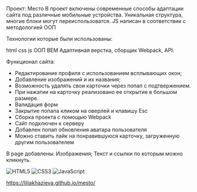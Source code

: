 Проект: Место
В проект включены современные способы адаптации сайта под различные мобильные устройства. Уникальная структура, многие блоки могут переиспользоватся.
JS написан в соответствии с методологией ООП

Технологии которые были использованы:

html css js ООП BEM Адаптивная верстка, сборщик Webpack, API.

Функционал сайта:
* Редактирование профиля с использованием всплывающих окон;
* Добавление изображений и их названия;
* Возможность удалять свои карточки через попап с подтвержением.
* При нажатии на карточку реализовано ее открытие в большом размере.
* Валидация форм
* Закрытие попапа кликом на оверлей и клавишу Esc
* Cборка проекта с помощью Webpack
* Сайт подключен к серверу
* Добавлен попап обновления аватара пользователя
* Можно ставить лайк на понравившуюся карточку, загруженную другим пользователем

В page добавлены:
Изображения;
Текст и ссылки по которым можно кликнуть.

![HTML5](https://img.shields.io/badge/html5-%23E34F26.svg?style=for-the-badge&logo=html5&logoColor=white)
![CSS3](https://img.shields.io/badge/css3-%231572B6.svg?style=for-the-badge&logo=css3&logoColor=white)
![JavaScript](https://img.shields.io/badge/javascript-%23323330.svg?style=for-the-badge&logo=javascript&logoColor=%23F7DF1E)

https://liliakhazieva.github.io/mesto/
